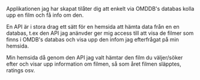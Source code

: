 Applikationen jag har skapat tilåter dig att enkelt via OMDDB's databas kolla upp en film och få info om den.

En API är i stora drag ett sätt för en hemsida att hämta data från en en databas, t.ex den API jag anänvder ger mig access till att visa de filmer som finns i OMDB's databas och visa upp den infom jag efterfrågat på min hemsida.

Min hemsida då genom den API jag valt hämtar den film du väljer/söker efter och visar upp information om filmen, så som året filmen släpptes, ratings osv.

